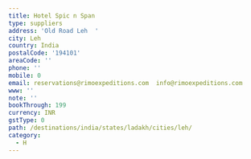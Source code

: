 ```yaml
---
title: Hotel Spic n Span
type: suppliers
address: 'Old Road Leh  '
city: Leh
country: India
postalCode: '194101'
areaCode: ''
phone: ''
mobile: 0
email: reservations@rimoexpeditions.com  info@rimoexpeditions.com
www: ''
note: ''
bookThrough: 199
currency: INR
gstType: 0
path: /destinations/india/states/ladakh/cities/leh/
category:
  - H
---
```


